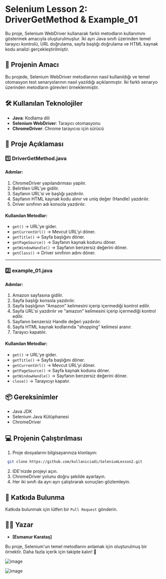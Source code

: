 # Selenium Lesson 2: DriverGetMethod & Example_01

Bu proje, Selenium WebDriver kullanarak farklı metodların kullanımını göstermek amacıyla oluşturulmuştur. İki ayrı Java sınıfı üzerinden temel tarayıcı kontrolü, URL doğrulama, sayfa başlığı doğrulama ve HTML kaynak kodu analizi gerçekleştirilmiştir.

## 🚀 Projenin Amacı
Bu projede, Selenium WebDriver metodlarının nasıl kullanıldığı ve temel otomasyon test senaryolarının nasıl yazıldığı açıklanmıştır. İki farklı senaryo üzerinden metodların görevleri örneklenmiştir.

## 🛠️ Kullanılan Teknolojiler
- **Java**: Kodlama dili
- **Selenium WebDriver**: Tarayıcı otomasyonu
- **ChromeDriver**: Chrome tarayıcısı için sürücü

## 📑 Proje Açıklaması
### 1️⃣ **DriverGetMethod.java**
#### Adımlar:
1. ChromeDriver yapılandırması yapılır.
2. Belirtilen URL'ye gidilir.
3. Sayfanın URL'si ve başlığı yazdırılır.
4. Sayfanın HTML kaynak kodu alınır ve uniq değer (Handle) yazdırılır.
5. Driver sınıfının adı konsola yazdırılır.

#### Kullanılan Metodlar:
- `get()` → URL'ye gider.
- `getCurrentUrl()` → Mevcut URL'yi döner.
- `getTitle()` → Sayfa başlığını döner.
- `getPageSource()` → Sayfanın kaynak kodunu döner.
- `getWindowHandle()` → Sayfanın benzersiz değerini döner.
- `getClass()` → Driver sınıfının adını döner.

---

### 2️⃣ **example_01.java**
#### Adımlar:
1. Amazon sayfasına gidilir.
2. Sayfa başlığı konsola yazdırılır.
3. Sayfa başlığının "Amazon" kelimesini içerip içermediği kontrol edilir.
4. Sayfa URL'si yazdırılır ve "amazon" kelimesini içerip içermediği kontrol edilir.
5. Sayfanın benzersiz Handle değeri yazdırılır.
6. Sayfa HTML kaynak kodlarında "shopping" kelimesi aranır.
7. Tarayıcı kapatılır.

#### Kullanılan Metodlar:
- `get()` → URL'ye gider.
- `getTitle()` → Sayfa başlığını döner.
- `getCurrentUrl()` → Mevcut URL'yi döner.
- `getPageSource()` → Sayfa kaynak kodunu döner.
- `getWindowHandle()` → Sayfanın benzersiz değerini döner.
- `close()` → Tarayıcıyı kapatır.

## 📦 Gereksinimler
- Java JDK
- Selenium Java Kütüphanesi
- ChromeDriver

## 💻 Projenin Çalıştırılması
1. Proje dosyalarını bilgisayarınıza klonlayın:
```bash
 git clone https://github.com/kullaniciadi/SeleniumLesson2.git
```
2. IDE'nizde projeyi açın.
3. ChromeDriver yolunu doğru şekilde ayarlayın.
4. Her iki sınıfı da ayrı ayrı çalıştırarak sonuçları gözlemleyin.

## 🤝 Katkıda Bulunma
Katkıda bulunmak için lütfen bir `Pull Request` gönderin.

## 🧑‍💻 Yazar
- **[Esmanur Karataş]**

Bu proje, Selenium'un temel metodlarını anlamak için oluşturulmuş bir örnektir. Daha fazla içerik için takipte kalın! 🚀


![image](https://github.com/user-attachments/assets/33e19a15-4b22-4b26-b232-ab9f9287b2fe)

![image](https://github.com/user-attachments/assets/467a2c8f-6c4a-45c6-bbfb-e213291c10d2)



